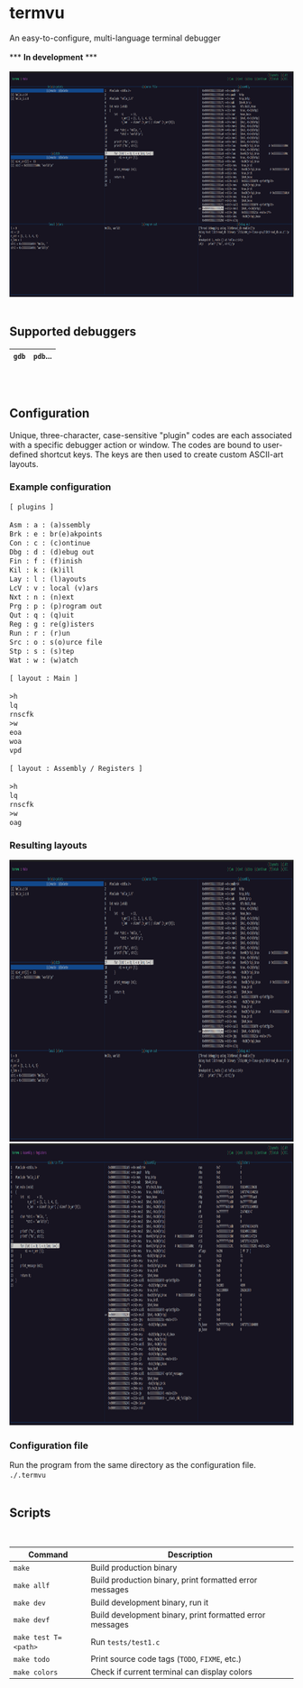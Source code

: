 
# termvu

An easy-to-configure, multi-language terminal debugger
<br /><br />
*** __In development__ ***
<br /><br />
<img src='./misc/layout1.png' height='400px'>
<br /><br />

## Supported debuggers
| `gdb`  | `pdb`... |
| :----: | :----: |

<br /><br />

## Configuration

Unique, three-character, case-sensitive "plugin" codes are each associated with a specific debugger action or window. The codes are bound to user-defined shortcut keys. The keys are then used to create custom ASCII-art layouts.
<br />

### Example configuration

```
[ plugins ]

Asm : a : (a)ssembly
Brk : e : br(e)akpoints
Con : c : (c)ontinue
Dbg : d : (d)ebug out
Fin : f : (f)inish
Kil : k : (k)ill
Lay : l : (l)ayouts
LcV : v : local (v)ars
Nxt : n : (n)ext
Prg : p : (p)rogram out
Qut : q : (q)uit
Reg : g : re(g)isters
Run : r : (r)un
Src : o : s(o)urce file
Stp : s : (s)tep
Wat : w : (w)atch

[ layout : Main ]

>h
lq
rnscfk
>w
eoa
woa
vpd

[ layout : Assembly / Registers ]

>h
lq
rnscfk
>w
oag
```


### Resulting layouts

<img src='./misc/layout1.png' height='500px'>
<img src='./misc/layout2.png' height='500px'>
<br />


### Configuration file

Run the program from the same directory as the configuration file.
<br />
`./.termvu` 
<br /><br />

## Scripts
<br />

| Command                | Description |
|------------------------|-------------|
| `make`                 | Build production binary |
| `make allf`            | Build production binary, print formatted error messages |
| `make dev`	            | Build development binary, run it |
| `make devf`            | Build development binary, print formatted error messages |
| `make test T=<path>`   | Run `tests/test1.c` |
| `make todo`            | Print source code tags  (`TODO`, `FIXME`, etc.) |
| `make colors`	         | Check if current terminal can display colors |

<br /><br />

